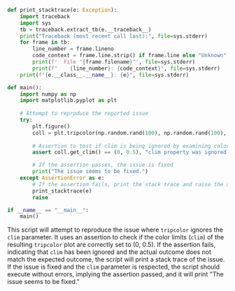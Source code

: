 ```python
def print_stacktrace(e: Exception):
    import traceback
    import sys
    tb = traceback.extract_tb(e.__traceback__)
    print("Traceback (most recent call last):", file=sys.stderr)
    for frame in tb:
        line_number = frame.lineno
        code_context = frame.line.strip() if frame.line else "Unknown"
        print(f'  File "{frame.filename}"', file=sys.stderr)
        print(f"    {line_number}: {code_context}", file=sys.stderr)
    print(f"{e.__class__.__name__}: {e}", file=sys.stderr)

def main():
    import numpy as np
    import matplotlib.pyplot as plt
    
    # Attempt to reproduce the reported issue
    try:
        plt.figure()
        coll = plt.tripcolor(np.random.rand(100), np.random.rand(100), np.random.rand(100), clim=(0, 0.5))
        
        # Assertion to test if clim is being ignored by examining color limits
        assert coll.get_clim() == (0, 0.5), "clim property was ignored by tripcolor"

        # If the assertion passes, the issue is fixed
        print("The issue seems to be fixed.")
    except AssertionError as e:
        # If the assertion fails, print the stack trace and raise the assertion error
        print_stacktrace(e)
        raise

if __name__ == "__main__":
    main()
```

This script will attempt to reproduce the issue where `tripcolor` ignores the `clim` parameter. It uses an assertion to check if the color limits (`clim`) of the resulting `tripcolor` plot are correctly set to (0, 0.5). If the assertion fails, indicating that `clim` has been ignored and the actual outcome does not match the expected outcome, the script will print a stack trace of the issue. If the issue is fixed and the `clim` parameter is respected, the script should execute without errors, implying the assertion passed, and it will print "The issue seems to be fixed."